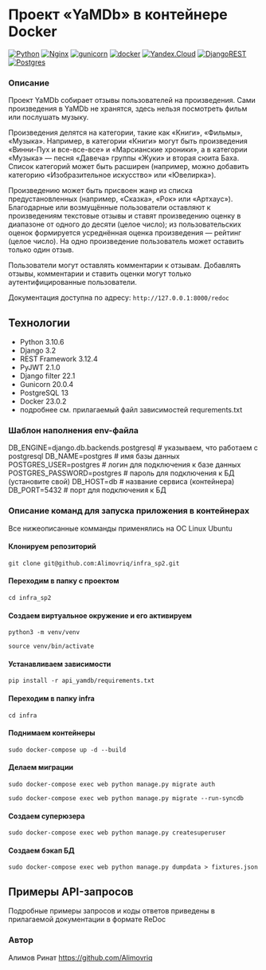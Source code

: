 # Проект «YaMDb» в контейнере Docker

[![Python](https://img.shields.io/badge/-Python-464646?style=flat-square&logo=Python)](https://www.python.org/)
[![Nginx](https://img.shields.io/badge/-NGINX-464646?style=flat-square&logo=NGINX)](https://nginx.org/ru/)
[![gunicorn](https://img.shields.io/badge/-gunicorn-464646?style=flat-square&logo=gunicorn)](https://gunicorn.org/)
[![docker](https://img.shields.io/badge/-Docker-464646?style=flat-square&logo=docker)](https://www.docker.com/)
[![Yandex.Cloud](https://img.shields.io/badge/-Yandex.Cloud-464646?style=flat-square&logo=Yandex.Cloud)](https://cloud.yandex.ru/)
[![DjangoREST](https://img.shields.io/badge/DJANGO-REST-ff1709?style=for-the-badge&logo=django&logoColor=white&color=ff1709&labelColor=gray)](https://www.django-rest-framework.org/)
[![Postgres](https://img.shields.io/badge/postgres-%23316192.svg?style=for-the-badge&logo=postgresql&logoColor=white)](https://www.postgresql.org/)

### Описание
Проект YaMDb собирает отзывы пользователей на произведения. Сами произведения в YaMDb не хранятся, здесь нельзя посмотреть фильм или послушать музыку.

Произведения делятся на категории, такие как «Книги», «Фильмы», «Музыка». Например, в категории «Книги» могут быть произведения «Винни-Пух и все-все-все» и «Марсианские хроники», а в категории «Музыка» — песня «Давеча» группы «Жуки» и вторая сюита Баха. Список категорий может быть расширен (например, можно добавить категорию «Изобразительное искусство» или «Ювелирка»). 

Произведению может быть присвоен жанр из списка предустановленных (например, «Сказка», «Рок» или «Артхаус»). 
Благодарные или возмущённые пользователи оставляют к произведениям текстовые отзывы и ставят произведению оценку в диапазоне от одного до десяти (целое число); из пользовательских оценок формируется усреднённая оценка произведения — рейтинг (целое число). На одно произведение пользователь может оставить только один отзыв.

Пользователи могут оставлять комментарии к отзывам.
Добавлять отзывы, комментарии и ставить оценки могут только аутентифицированные пользователи.

Документация доступна по адресу: ```http://127.0.0.1:8000/redoc```

## Технологии
 - Python 3.10.6
 - Django 3.2
 - REST Framework 3.12.4
 - PyJWT 2.1.0
 - Django filter 22.1
 - Gunicorn 20.0.4
 - PostgreSQL 13
 - Docker 23.0.2
 - подробнее см. прилагаемый файл зависимостей requrements.txt

### Шаблон наполнения env-файла
DB_ENGINE=django.db.backends.postgresql # указываем, что работаем с postgresql
DB_NAME=postgres # имя базы данных
POSTGRES_USER=postgres # логин для подключения к базе данных
POSTGRES_PASSWORD=postgres # пароль для подключения к БД (установите свой)
DB_HOST=db # название сервиса (контейнера)
DB_PORT=5432 # порт для подключения к БД

### Описание команд для запуска приложения в контейнерах
Все нижеописанные комманды применялись на ОС Linux Ubuntu
#### Клонируем репозиторий 

```
git clone git@github.com:Alimovriq/infra_sp2.git
```
#### Переходим в папку с проектом
```
cd infra_sp2
```

#### Создаем виртуальное окружение и его активируем
```
python3 -m venv/venv
```
```
source venv/bin/activate
```

#### Устанавливаем зависимости 
```
pip install -r api_yamdb/requirements.txt
```

#### Переходим в папку infra 
```
cd infra
```

#### Поднимаем контейнеры
```
sudo docker-compose up -d --build
```
#### Делаем миграции
```
sudo docker-compose exec web python manage.py migrate auth
```
```
sudo docker-compose exec web python manage.py migrate --run-syncdb
```
#### Создаем суперюзера
```
sudo docker-compose exec web python manage.py createsuperuser
```

#### Создаем бэкап БД
```
sudo docker-compose exec web python manage.py dumpdata > fixtures.json
```
## Примеры API-запросов
Подробные примеры запросов и коды ответов приведены в прилагаемой документации в формате ReDoc 

### Автор
Алимов Ринат
https://github.com/Alimovriq